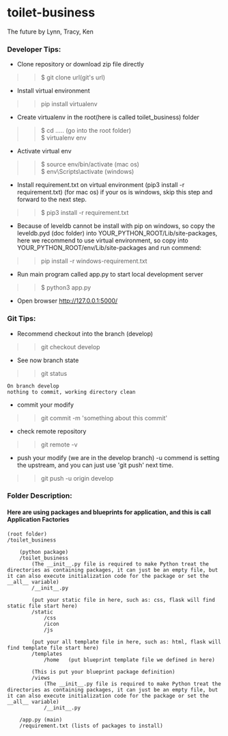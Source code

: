 # toilet-business
The future by Lynn, Tracy, Ken

### Developer Tips:
* Clone repository or download zip file directly
>>$ git clone url(git's url)
* Install virtual environment
>> pip install virtualenv
* Create virtualenv in the root(here is called toilet_business) folder
>>$ cd ..... (go into the root folder)  
>>$ virtualenv env
* Activate virtual env
>>$ source env/bin/activate (mac os)  
>>$ env\Scripts\activate (windows)
* Install requirement.txt on virtual environment (pip3 install -r requirement.txt) (for mac os)
  if your os is windows, skip this step and forward to the next step.
>>$ pip3 install -r requirement.txt
* Because of leveldb cannot be install with pip on windows, so copy the leveldb.pyd (doc folder) into YOUR_PYTHON_ROOT/Lib/site-packages,
  here we recommend to use virtual environment, so copy into YOUR_PYTHON_ROOT/env/Lib/site-packages and run commend:
>> pip install -r windows-requirement.txt
* Run main program called app.py to start local development server
>>$ python3 app.py
* Open browser http://127.0.0.1:5000/

### Git Tips:
* Recommend checkout into the branch (develop)
>> git checkout develop
* See now branch state
>> git status

    On branch develop
    nothing to commit, working directory clean
* commit your modify
>> git commit -m 'something about this commit'
* check remote repository
>> git remote -v
* push your modify (we are in the develop branch)
  -u commend is setting the upstream, and you can just use 'git push' next time.
>> git push -u origin develop

### Folder Description:
#### Here are using packages and blueprints for application, and this is call Application Factories
    (root folder)
    /toilet_business
     
        (python package)
        /toilet_business
            (The __init__.py file is required to make Python treat the directories as containing packages, it can just be an empty file, but it can also execute initialization code for the package or set the __all__ variable)
            /__init__.py
            
            (put your static file in here, such as: css, flask will find static file start here)
            /static
                /css
                /icon
                /js
            
            (put your all template file in here, such as: html, flask will find template file start here)
            /templates
                /home   (put blueprint template file we defined in here)
            
            (This is put your blueprint package definition)
            /views
                (The __init__.py file is required to make Python treat the directories as containing packages, it can just be an empty file, but it can also execute initialization code for the package or set the __all__ variable)
                /__init__.py
          
        /app.py (main)
        /requirement.txt (lists of packages to install)
